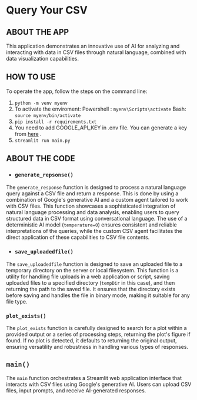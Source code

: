 # Query Your CSV

## ABOUT THE APP
This application demonstrates an innovative use of AI for analyzing and interacting with data in CSV files through natural language, combined with data visualization capabilities.

## HOW TO USE

To operate the app, follow the steps on the command line:
1. `python -m venv myenv`
2. To activate the enviroment:
     Powershell : `myenv\Scripts\activate`
     Bash: `source myenv/bin/activate`
3. `pip install -r requirements.txt`
4. You need to add GOOGLE_API_KEY in .env file. You can generate a key from [here](https://aistudio.google.com/app/apikey) .
5. `streamlit run main.py`

## ABOUT THE CODE

- ### `generate_repsonse()`
The `generate_response` function is designed to process a natural language query against a CSV file and return a response. This is done by using a combination of Google's generative AI and a custom agent tailored to work with CSV files. This function showcases a sophisticated integration of natural language processing and data analysis, enabling users to query structured data in CSV format using conversational language. The use of a deterministic AI model (`temperature=0`) ensures consistent and reliable interpretations of the queries, while the custom CSV agent facilitates the direct application of these capabilities to CSV file contents.

- ### `save_uploadedfile()`
The `save_uploadedfile` function is designed to save an uploaded file to a temporary directory on the server or local filesystem. This function is a utility for handling file uploads in a web application or script, saving uploaded files to a specified directory (`tempDir` in this case), and then returning the path to the saved file. It ensures that the directory exists before saving and handles the file in binary mode, making it suitable for any file type.

### `plot_exists()`
The `plot_exists` function is carefully designed to search for a plot within a provided output or a series of processing steps, returning the plot's figure if found. If no plot is detected, it defaults to returning the original output, ensuring versatility and robustness in handling various types of responses.

## `main()`
The `main` function orchestrates a Streamlit web application interface that interacts with CSV files using Google's generative AI. Users can upload CSV files, input prompts, and receive AI-generated responses.
